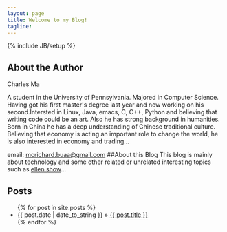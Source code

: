 ```yaml
---
layout: page
title: Welcome to my Blog!
tagline: 
---
```

{% include JB/setup %}

## About the Author
Charles Ma

A student in the University of Pennsylvania. Majored in Computer Science.
Having got his first master's degree last year and now working on his second.Intersted in Linux, Java, emacs, C, C++, Python and believing that writing code could be an art. 
Also he has strong background in humanities. Born in China he has a deep understanding of Chinese traditional culture.
Believing that economy is acting an important role to change the world, he is also interested in economy and trading...

email: mcrichard.buaa@gmail.com
##About this Blog
This blog is mainly about technology and some other related or unrelated interesting topics such as [ellen show](http://www.ellentv.com)...
## Posts

<ul class="posts">
  {% for post in site.posts %}
    <li><span>{{ post.date | date_to_string }}</span> &raquo; <a href="{{ BASE_PATH }}{{ post.url }}">{{ post.title }}</a></li>
  {% endfor %}
</ul>

